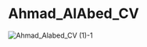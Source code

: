 # Ahmad_AlAbed_CV
![Ahmad_Alabed_CV (1)-1](https://user-images.githubusercontent.com/58667082/140921321-e3ac0884-1396-4f98-92b6-2697ee0013b1.png)

